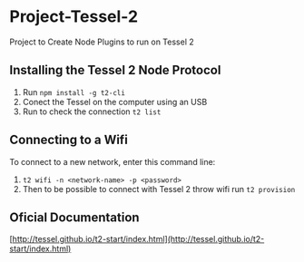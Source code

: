 # Project-Tessel-2
Project to Create Node Plugins to run on Tessel 2

## Installing the Tessel 2 Node Protocol
1. Run `npm install -g t2-cli `
2. Conect the Tessel on the computer using an USB
3. Run to check the connection `t2 list`

## Connecting to a Wifi
To connect to a new network, enter this command line: 
1. `t2 wifi -n <network-name> -p <password>`
2. Then to be possible to connect with Tessel 2 throw wifi run `t2 provision`

## Oficial Documentation
[http://tessel.github.io/t2-start/index.html](http://tessel.github.io/t2-start/index.html)

